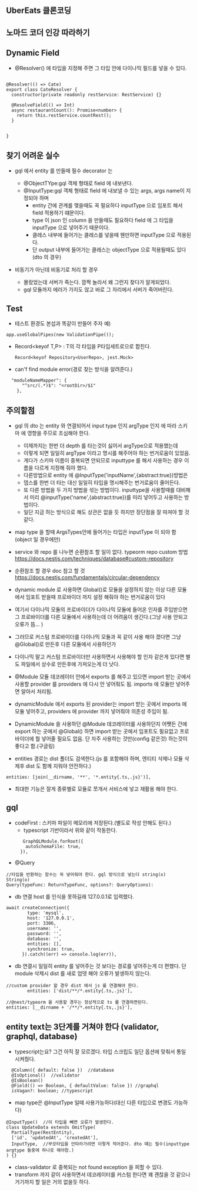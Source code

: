 ## UberEats 클론코딩

## 노마드 코더 인강 따라하기

## Dynamic Field

- @Resolver() 에 타입을 지정해 주면 그 타입 안에 다이나믹 필드를 넣을 수 있다.

```

@Resolver(() => Cate)
export class CateResolver {
  constructor(private readonly restService: RestService) {}

  @ResolveField(() => Int)
  async restaurantCount(): Promise<number> {
    return this.restService.countRest();
  }


}

```

## 찾기 어려운 실수

- gql 에서 entity 를 만들때 필수 decorator 는

  - @ObjectTYpe:gql 객체 형태로 field 에 내보낸다.
  - @InputType:gql 객체 형태로 field 에 내보낼 수 있는 args, args name이 지정되야 하며
    - entity 간에 관계를 맺을때도 꼭 필요하다 inputType 으로 임포트 해서 field 적용하기 떄문이다.
    - type 이 json 인 column 을 만들때도 필요하다 field 에 그 타입을 inputType 으로 넣어주기 때문이다.
    - 클레스 내부에 들어가는 클레스를 넣을때 웬만하면 inputType 으로 적용된다.
    - 단 output 내부에 들어가는 클레스는 objectType 으로 적용될때도 있다(dto 의 경우)

- 비동기가 아닌데 비동기로 처리 할 경우
  - 몰랐었는데 서버가 죽는다. 깜짝 놀라서 왜 그런지 찾다가 알게되었다.
  - gql 모듈까지 에러가 가지도 않고 바로 그 자리에서 서버가 죽어버린다.

## Test

- 테스트 환경도 본섭과 똑같이 만들어 주자 예)

```
app.useGlobalPipes(new ValidationPipe());
```

- Record<keyof T,P> : T의 각 타입을 P타입세트로으로 합친다.
  ```
  Record<keyof Repository<UserRepo>, jest.Mock>
  ```
- can'f find module error(경로 찾는 방식을 알려준다.)

```
  "moduleNameMapper": {
      "^src/(.*)$": "<rootDir>/$1"
    },
```

## 주의할점

- gql 의 dto 는 entity 와 연결되어서 input type 인지 argType 인지 에 따라 스키마 에 영향을 주므로 조심해야 한다.

  - 이제까지는 한번 더 depth 를 타는것이 싫어서 argType으로 적용했는데
  - 이렇게 되면 일일히 argType 이라고 명시를 해주어야 하는 번거로움이 있었음.
  - 게다가 스키마 이름이 중복되면 안되므로 inputtype 를 해서 사용하는 경우 이름을 다르게 지정해 줘야 했다.
  - 다른방법으로 entity 에 @InputType('inputName',{abstract:true})방법은
  - 뎁스를 한번 더 타는 대신 일일히 타입을 명시해주는 번거로움이 줄어든다.
  - 또 다른 방법을 두 가지 방법을 섞는 방법이다. inputtype을 사용할때를 대비해서 미리 @inputType('name',{abstract:true})를 미리 넣어두고 사용하는 방법이다.
  - 일단 지금 하는 방식으로 해도 상관은 없을 듯 하지만 장단점을 잘 따져야 할 것 같다.

- map type 을 할때 ArgsTypes안에 들어가는 타입은 inputType 이 되야 함(object 일 경우에만)
- service 와 repo 를 나누면 순환참조 할 일이 없다. typeorm repo custom 방법 https://docs.nestjs.com/techniques/database#custom-repository
- 순환참조 할 경우 doc 참고 할 것 https://docs.nestjs.com/fundamentals/circular-dependency
- dynamic module 로 사용하면 Global()로 모듈을 설정하지 않는 이상 다른 모듈에서 임포트 받을때 프로바이더 까지 설정 해줘야 하는 번거로움이 있다

- 여기서 다이나믹 모듈의 프로바이더가 다이나믹 모듈에 들어온 인자를 주입받으면 그 프로바이더를 다른 모듈에서 사용하는데 더 어려움이 생긴다.(그냥 사용 안되고 오류가 뜸... )

- 그러므로 커스텀 프로바이더를 다이나믹 모듈과 꼭 같이 사용 해야 겠다면 그냥 @Global()로 만든후 다른 모듈에서 사용하던가

- 다이나믹 말고 커스텀 프로바이더만 사용하면서 사용해야 할 인자 같은게 있다면 별도 파일에서 상수로 만든후에 가져오는게 더 낫다.

- @Module 모듈 데코레이터 안에서 exports 를 해주고 있으면 import 받는 곳에서 사용할 provider 를 providers 에 다시 안 넣어줘도 됨. imports 에 모듈만 넣어주면 알아서 처리됨.

- dynamicModule 에서 exports 된 provider는 import 받는 곳에서 imports 에 모듈 넣어주고, providers 에 provider 까지 넣어줘야 의존성 주입이 됨.

- DynamicModule 을 사용하던 @Module 데코레이터를 사용하던지 어쨋든 간에 export 하는 곳에서 @Global() 하면 import 받는 곳에서 임포트도 필요없고 프로바이더에 뭘 넣어줄 필요도 없음. 단 자주 사용하는 것만(config 같은것) 하는것이 좋다고 함.(구글링)

- entities 경로는 dist 폴더도 검색한다.(js 를 포함해야 하며, 엔티티 삭제나 모듈 삭제후 dist 도 함께 지워야 안전하다.)

```
entities: [join(__dirname, '**', '*.entity{.ts,.js}')],
```

- 최대한 기능은 잘게 종류별로 모듈로 쪼개서 서비스에 넣고 재활용 해야 한다.

## gql

- codeFirst : 스키마 파일이 메모리에 저장된다.(별도로 작성 안해도 된다.)
  - typescript 기반이라서 위와 같이 작동한다.
  ```
     GraphQLModule.forRoot({
      autoSchemaFile: true,
    }),
  ```
- @Query

```
//타입을 반환하는 함수는 꼭 넣어줘야 한다. gql 방식으로 넣는다 string(x) String(o)
Query(typeFunc: ReturnTypeFunc, options?: QueryOptions):
```

- db 연결 host 를 인식을 못하길래 127.0.0.1로 입력했다.

```
await createConnection({
        type: 'mysql',
        host: '127.0.0.1',
        port: 3306,
        username: '',
        password: '',
        database: '',
        entities: [],
        synchronize: true,
      }).catch((err) => console.log(err)),
```

- db 연결시 일일히 entity 를 넣어주는 것 보다는 경로를 넣어주는게 더 편했다. 단 module 삭제시 dist 를 새로 업뎃 해야 오류가 발생하지 않는다.

```
//custom provider 할 경우 dist 에서 js 를 연결해야 한다.
        entities: ['dist/**/*.entity{.ts,.js}'],

//@nest/typeorm 을 사용할 경우는 정상적으로 ts 를 연결하면된다.
entities: [__dirname + '/**/*.entity{.ts,.js}'],
```

## entity text는 3단계를 거쳐야 한다 (validator, graphql, database)

- typescript는요? 그건 아직 잘 모르겠다. 타입 스크립도 일단 옵션에 맞춰서 통일 시켜줬다.

```
  @Column({ default: false })  //database
  @IsOptional()  //validator
  @IsBoolean()
  @Field(() => Boolean, { defaultValue: false }) //graphql
  isVagan?: boolean; //typescript
```

- map type은 @InputType 일때 사용가능하다(대신 다른 타입으로 변경도 가능하다)

```
@InputType()  //이 타입을 빼면 오류가 발생한다.
class UpdateData extends OmitType(
  PartialType(RestEntity),
  ['id', 'updatedAt', 'createdAt'],
  InputType,  //부모타입을 안따라가려면 이렇게 적어준다. dto 때는 필수(inputtype argtype 둘중에 하나로 해야함.)
) {}
```

- class-validator 로 중복되는 not found exception 을 피할 수 있다.
- transform 까지 같이 사용하면서 데코레이터를 커스텀 한다면 꽤 괜찮을 것 같으나 거기까지 할 일은 거의 없을듯 하다.
